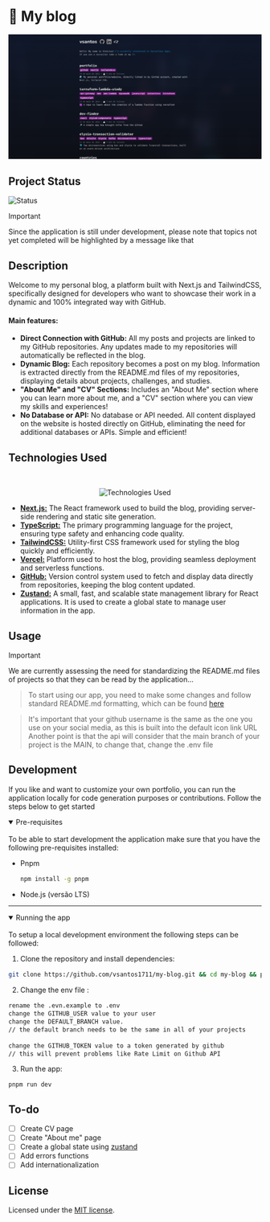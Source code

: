# 🌊 My blog

![Frame](https://raw.githubusercontent.com/vsantos1711/my-blog/main/public/assets/project-example.png)

## Project Status

![Status](https://img.shields.io/static/v1?label=STATUS&message=IN%20PROGRESS&color=blue&style=for-the-badge)

> [!IMPORTANT]
> Since the application is still under development, please note that topics not yet completed will be highlighted by a message like that

## Description

Welcome to my personal blog, a platform built with Next.js and TailwindCSS, specifically designed for developers who want to showcase their work in a dynamic and 100% integrated way with GitHub.

#### Main features:

- **Direct Connection with GitHub:** All my posts and projects are linked to my GitHub repositories. Any updates made to my repositories will automatically be reflected in the blog.
- **Dynamic Blog:** Each repository becomes a post on my blog. Information is extracted directly from the README.md files of my repositories, displaying details about projects, challenges, and studies.
- **"About Me" and "CV" Sections:** Includes an "About Me" section where you can learn more about me, and a "CV" section where you can view my skills and experiences!
- **No Database or API:** No database or API needed. All content displayed on the website is hosted directly on GitHub, eliminating the need for additional databases or APIs. Simple and efficient!

## Technologies Used


<div align="center">
  <br/>

  ![Technologies Used](https://skillicons.dev/icons?i=nextjs,typescript,tailwind,vercel,github)
  <br/>
</div>


- **[Next.js:](https://nextjs.org/)** The React framework used to build the blog, providing server-side rendering and static site generation.
- **[TypeScript:](https://www.typescriptlang.org/)** The primary programming language for the project, ensuring type safety and enhancing code quality.
- **[TailwindCSS:](https://tailwindcss.com/)** Utility-first CSS framework used for styling the blog quickly and efficiently.
- **[Vercel:](https://vercel.com/)** Platform used to host the blog, providing seamless deployment and serverless functions.
- **[GitHub:](https://github.com/)** Version control system used to fetch and display data directly from repositories, keeping the blog content updated.
- **[Zustand:](https://zustand-demo.pmnd.rs/)** A small, fast, and scalable state management library for React applications. It is used to create a global state to manage user information in the app.

## Usage

> [!IMPORTANT]
> We are currently assessing the need for standardizing the README.md files of projects so that they can be read by the application...

> To start using our app, you need to make some changes and follow standard README.md formatting, which can be found [here](https://github.com/vsantos1711/useful-things)

> It's important that your github username is the same as the one you use on your social media, as this is built into the default icon link URL
> Another point is that the api will consider that the main branch of your project is the MAIN, to change that, change the .env file

## Development

If you like and want to customize your own portfolio, you can run the application locally for code generation purposes or contributions. Follow the steps below to get started

<details open><summary> Pre-requisites </summary> <br />
To be able to start development the application make sure that you have the following pre-requisites installed:

- Pnpm
  ```bash
  npm install -g pnpm
  ```
- Node.js (versão LTS)

---

</details>

<details open><summary> Running the app </summary> <br />
To setup a local development environment the following steps can be followed:

1. Clone the repository and install dependencies:

```bash
git clone https://github.com/vsantos1711/my-blog.git && cd my-blog && pnpm install
```

2. Change the env file :

```
rename the .evn.example to .env
change the GITHUB_USER value to your user
change the DEFAULT_BRANCH value.
// the default branch needs to be the same in all of your projects

change the GITHUB_TOKEN value to a token generated by github
// this will prevent problems like Rate Limit on Github API
```

3. Run the app:

```bash
pnpm run dev
```

</details>

## To-do

- [ ] Create CV page
- [ ] Create "About me" page
- [ ] Create a global state using [zustand](https://zustand-demo.pmnd.rs/)
- [ ] Add errors functions
- [ ] Add internationalization

## License

Licensed under the [MIT license](https://github.com/vsantos1711/portfolio/blob/main/LICENSE.md).

